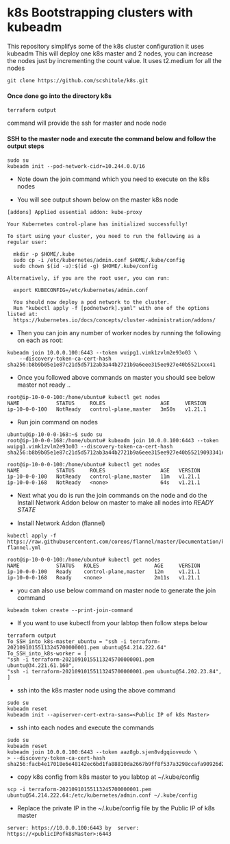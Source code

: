 # k8s Bootstrapping clusters with kubeadm
This repository simplifys some of the k8s cluster configuration it uses kubeadm
This will deploy one k8s master and 2 nodes, you can increase the nodes just by incrementing the count value. It uses t2.medium for all the nodes

```
git clone https://github.com/scshitole/k8s.git

```
#### Once done go into the directory k8s
```
terraform output

```
command will provide the ssh for master and node node

#### SSH to the master node and execute the command below and follow the output steps

```
sudo su
kubeadm init --pod-network-cidr=10.244.0.0/16
```
- Note down the join command which you need to execute on the k8s nodes

- You will see output shown below on the master k8s node

```
[addons] Applied essential addon: kube-proxy

Your Kubernetes control-plane has initialized successfully!

To start using your cluster, you need to run the following as a regular user:

  mkdir -p $HOME/.kube
  sudo cp -i /etc/kubernetes/admin.conf $HOME/.kube/config
  sudo chown $(id -u):$(id -g) $HOME/.kube/config

Alternatively, if you are the root user, you can run:

  export KUBECONFIG=/etc/kubernetes/admin.conf

  You should now deploy a pod network to the cluster.
  Run "kubectl apply -f [podnetwork].yaml" with one of the options listed at:
  https://kubernetes.io/docs/concepts/cluster-administration/addons/

```

- Then you can join any number of worker nodes by running the following on each  as root:

```
kubeadm join 10.0.0.100:6443 --token wuipg1.vimk1zvlm2e93o03 \
	--discovery-token-ca-cert-hash sha256:b8b9b05e1e87c21d5d5712ab3a44b2721b9a6eee315ee927e40b5521xxx41
```
- Once you followed above commands on master  you should see below master not ready ..

```
root@ip-10-0-0-100:/home/ubuntu# kubectl get nodes
NAME            STATUS     ROLES                  AGE     VERSION
ip-10-0-0-100   NotReady   control-plane,master   3m50s   v1.21.1
```
- Run join command on nodes

```
ubuntu@ip-10-0-0-168:~$ sudo su
root@ip-10-0-0-168:/home/ubuntu# kubeadm join 10.0.0.100:6443 --token wuipg1.vimk1zvlm2e93o03 --discovery-token-ca-cert-hash sha256:b8b9b05e1e87c21d5d5712ab3a44b2721b9a6eee315ee927e40b55219093341e

root@ip-10-0-0-100:/home/ubuntu# kubectl get nodes
NAME            STATUS     ROLES                  AGE   VERSION
ip-10-0-0-100   NotReady   control-plane,master   11m   v1.21.1
ip-10-0-0-168   NotReady   <none>                 64s   v1.21.1
```
- Next what you do is run the join commands on the node and do the Install Network Addon below on master to make all nodes into *READY STATE*

- Install Network Addon (flannel)

```
kubectl apply -f https://raw.githubusercontent.com/coreos/flannel/master/Documentation/kube-flannel.yml

root@ip-10-0-0-100:/home/ubuntu# kubectl get nodes
NAME            STATUS   ROLES                  AGE     VERSION
ip-10-0-0-100   Ready    control-plane,master   12m     v1.21.1
ip-10-0-0-168   Ready    <none>                 2m11s   v1.21.1
```
- you can also use below command on master node to generate the join command
```
kubeadm token create --print-join-command
```
- If you want to use kubectl from your labtop then follow steps below

```
terraform output
To_SSH_into_k8s-master_ubuntu = "ssh -i terraform-20210910155113245700000001.pem ubuntu@54.214.222.64"
To_SSH_into_k8s-worker = [
"ssh -i terraform-20210910155113245700000001.pem ubuntu@34.221.61.160",
"ssh -i terraform-20210910155113245700000001.pem ubuntu@54.202.23.84",
]
```
- ssh into the k8s master node using the above command

```
sudo su
kubeadm reset
kubeadm init --apiserver-cert-extra-sans=<Public IP of k8s Master>
```
- ssh into each nodes and execute the commands
```
sudo su
kubeadm reset
kubeadm join 10.0.0.100:6443 --token aaz8gb.sjen8vdgqioveudo \
> --discovery-token-ca-cert-hash sha256:facb4e17018e6e48142ec6bd1fa88810da2667b9ff8f537a3298ccafa90926d2

```

- copy  k8s config from k8s master to you labtop at ~/.kube/config 
```
scp -i terraform-20210910155113245700000001.pem ubuntu@54.214.222.64:/etc/kubernetes/admin.conf ~/.kube/config

```

- Replace the private IP in the ~/.kube/config file by the Public IP of k8s master

```
server: https://10.0.0.100:6443 by  server: https://<publicIPofk8sMaster>:6443
```

